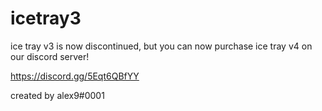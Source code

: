 # icetray3

ice tray v3 is now discontinued, but you can now purchase ice tray v4 on our discord server!

https://discord.gg/5Eqt6QBfYY

created by alex9#0001
